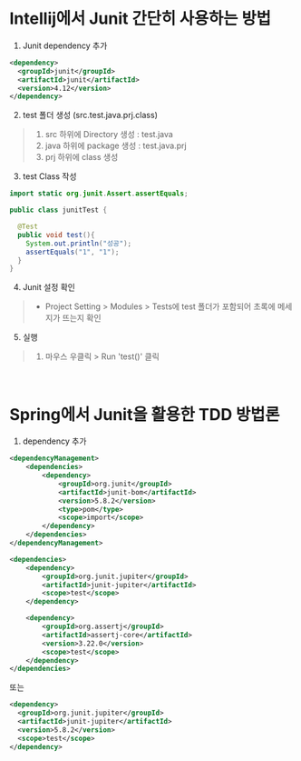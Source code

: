 
# Intellij에서 Junit 간단히 사용하는 방법

1. Junit dependency 추가
```xml
<dependency>
  <groupId>junit</groupId>
  <artifactId>junit</artifactId>
  <version>4.12</version>
</dependency>
```

2. test 폴더 생성 (src.test.java.prj.class)
> 1. src 하위에 Directory 생성 : test.java
> 2. java 하위에 package 생성 : test.java.prj 
> 3. prj 하위에 class 생성

3. test Class 작성
```java
import static org.junit.Assert.assertEquals;

public class junitTest {

  @Test
  public void test(){
    System.out.println("성공");
    assertEquals("1", "1");
  }
}
```

4. Junit 설정 확인
> - Project Setting > Modules > Tests에 test 폴더가 포함되어 초록에 메세지가 뜨는지 확인

5. 실행
> 1. 마우스 우클릭 > Run 'test()' 클릭 

<br>

# Spring에서 Junit을 활용한 TDD 방법론 
1. dependency 추가
```xml
<dependencyManagement>
    <dependencies>
        <dependency>
            <groupId>org.junit</groupId>
            <artifactId>junit-bom</artifactId>
            <version>5.8.2</version>
            <type>pom</type>
            <scope>import</scope>
        </dependency>
    </dependencies>
</dependencyManagement>

<dependencies>
    <dependency>
        <groupId>org.junit.jupiter</groupId>
        <artifactId>junit-jupiter</artifactId>
        <scope>test</scope>
    </dependency>

    <dependency>
        <groupId>org.assertj</groupId>
        <artifactId>assertj-core</artifactId>
        <version>3.22.0</version>
        <scope>test</scope>
    </dependency>
</dependencies>
```

또는

```xml
<dependency>
  <groupId>org.junit.jupiter</groupId>
  <artifactId>junit-jupiter</artifactId>
  <version>5.8.2</version>
  <scope>test</scope>
</dependency>
```

